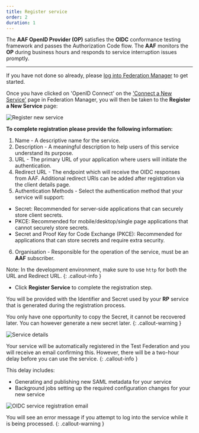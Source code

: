 ```yaml
---
title: Register service
order: 2
duration: 1
---
```


The **AAF OpenID Provider (OP)** satisfies the **OIDC** conformance testing framework and passes the Authorization Code flow. The **AAF** monitors the **OP** during business hours and responds to service interruption issues promptly.

---
If you have not done so already, please [log into Federation Manager](/log-into-federation-manager/01-overview) to get started.

Once you have clicked on 'OpenID Connect' on the ['Connect a New Service'](https://manager.test.aaf.edu.au/connected_services/new) page in Federation Manager, you will then be taken to the **Register a New Service** page:

![Register new service](/assets/images/connect-an-oidc-service/register-oidc-service.png)

**To complete registration please provide the following information:**

1. Name - A descriptive name for the service.
2. Description - A meaningful description to help users of this service understand its purpose.
3. URL - The primary URL of your application where users will initiate the authentication.
4. Redirect URL - The endpoint which will receive the OIDC responses from AAF. Additional redirect URIs can be added after registration via the client details page.
5. Authentication Methods - Select the authentication method that your service will support:
 - Secret: Recommended for server-side applications that can securely store client secrets.
 - PKCE: Recommended for mobile/desktop/single page applications that cannot securely store secrets.
 - Secret and Proof Key for Code Exchange (PKCE): Recommended for applications that can store secrets and require extra security.
6. Organisation - Responsible for the operation of the service, must be an **AAF** subscriber.

Note: In the development environment, make sure to use `http` for both the URL and Redirect URL.
{: .callout-info }

- Click **Register Service** to complete the registration step.

You will be provided with the Identifier and Secret used by your **RP** service that is generated during the registration process.

You only have one opportunity to copy the Secret, it cannot be recovered later. You can however generate a new secret later.
{: .callout-warning }

![Service details](/assets/images/connect-an-oidc-service/service-details.png)

Your service will be automatically registered in the Test Federation and you will receive an email confirming this. However, there will be a two-hour delay before you can use the service. 
{: .callout-info }

This delay includes:
- Generating and publishing new SAML metadata for your service
- Background jobs setting up the required configuration changes for your new service

![OIDC service registration email](/assets/images/connect-an-oidc-service/oidc-service-email.png)

You will see an error message if you attempt to log into the service while it is being processed.
{: .callout-warning }